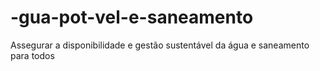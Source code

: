 # -gua-pot-vel-e-saneamento
Assegurar a disponibilidade e gestão sustentável da água e saneamento para todos
